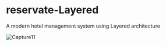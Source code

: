 # reservate-Layered
A modern hotel management system using Layered architecture





![Capture11](https://github.com/KrishanMihiranga/reservate-Layered/assets/119467538/48b7d6db-cf90-4caa-a85a-d581e1781e9f)
